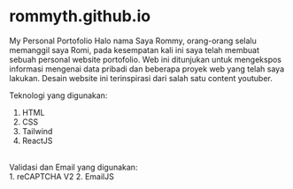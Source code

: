 # rommyth.github.io
My Personal Portofolio 
Halo nama Saya Rommy, orang-orang selalu memanggil saya Romi, pada kesempatan kali ini saya telah membuat sebuah personal website portofolio. 
Web ini ditunjukan untuk mengekspos informasi mengenai data pribadi dan beberapa proyek web yang telah saya lakukan.
Desain website ini terinspirasi dari salah satu content youtuber. 

Teknologi yang digunakan: <br>
1. HTML
2. CSS
3. Tailwind
4. ReactJS
<br>
Validasi dan Email yang digunakan: <br>
1. reCAPTCHA V2
2. EmailJS
